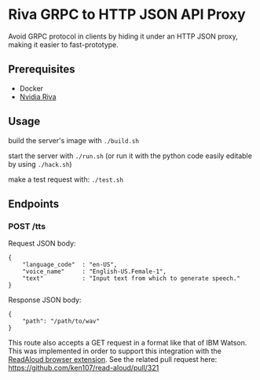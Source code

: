 # Riva GRPC to HTTP JSON API Proxy

Avoid GRPC protocol in clients by hiding it under an HTTP JSON proxy, making it easier to fast-prototype.

## Prerequisites

* Docker
* [Nvidia Riva](https://docs.nvidia.com/deeplearning/riva/user-guide/docs/quick-start-guide.html)

## Usage

build the server's image with `./build.sh`

start the server with `./run.sh` (or run it with the python code easily editable by using `./hack.sh`)

make a test request with: `./test.sh`

## Endpoints

### POST /tts

Request JSON body:

```
{
    "language_code"  : "en-US",
    "voice_name"     : "English-US.Female-1",
    "text"           : "Input text from which to generate speech."
}
```

Response JSON body:
```
{
    "path": "/path/to/wav"
}
```

This route also accepts a GET request in a format like that of IBM Watson.
This was implemented in order to support this integration with the [ReadAloud browser extension](https://readaloud.app/).
See the related pull request here: https://github.com/ken107/read-aloud/pull/321